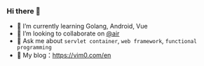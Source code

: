 ### Hi there 👋

- 🌱 I’m currently learning Golang, Android, Vue
- 👯 I’m looking to collaborate on [@air](https://github.com/cosmtrek/air)
- 💬 Ask me about `servlet container`, `web framework`, `functional programming`
- 👯 My blog：https://vim0.com/en

<!--START_SECTION:waka-->
<!--END_SECTION:waka-->
